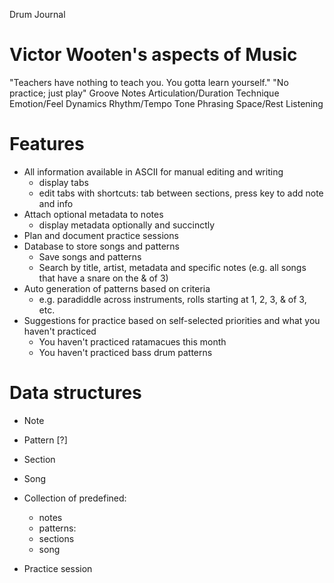 Drum Journal

# Victor Wooten's aspects of Music
"Teachers have nothing to teach you. You gotta learn yourself."
"No practice; just play"
Groove
Notes
Articulation/Duration
Technique
Emotion/Feel
Dynamics
Rhythm/Tempo
Tone
Phrasing
Space/Rest
Listening

# Features

* All information available in ASCII for manual editing and writing
    * display tabs
    * edit tabs with shortcuts: tab between sections, press key to add note and info
* Attach optional metadata to notes
    * display metadata optionally and succinctly
* Plan and document practice sessions
* Database to store songs and patterns
    * Save songs and patterns
    * Search by title, artist, metadata and specific notes (e.g. all songs that have a snare on the & of 3)
* Auto generation of patterns based on criteria
    * e.g. paradiddle across instruments, rolls starting at 1, 2, 3, & of 3, etc.
* Suggestions for practice based on self-selected priorities and what you haven't practiced
    * You haven't practiced ratamacues this month
    * You haven't practiced bass drum patterns


# Data structures

* Note
* Pattern [?]
* Section
* Song

* Collection of predefined:
    * notes
    * patterns: 
    * sections
    * song

* Practice session
